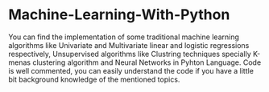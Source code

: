 # Machine-Learning-With-Python
You can find the implementation of some traditional machine learning algorithms like Univariate and Multivariate linear and logistic regressions respectively, Unsupervised algorithms like Clustring techniques specially K-menas clustering algorithm and Neural Networks in Pyhton Language. Code is well commented, you can easily understand the code if you have a little bit background knowledge of the mentioned topics.
